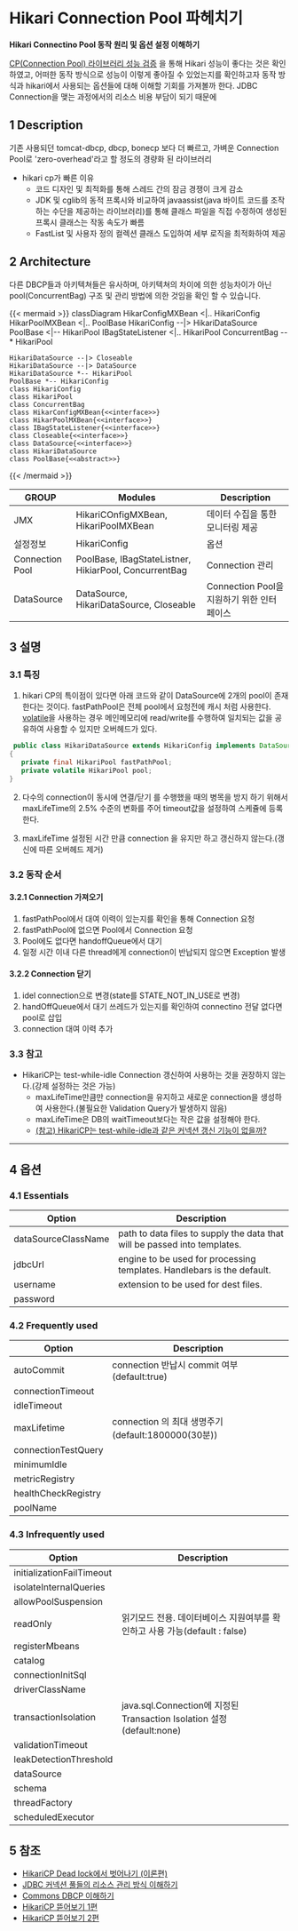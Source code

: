 # Hikari Connection Pool 파헤치기

**Hikari Connectino Pool 동작 원리 및 옵션 설정 이해하기**
<!--more-->
 [CP(Connection Pool) 라이브러리 성능 검증](/connection_pool_benchmark) 을 통해 Hikari 성능이 좋다는 것은 확인하였고, 어떠한 동작 방식으로 성능이 이렇게 좋아질 수 있었는지를 확인하고자 동작 방식과 hikari에서 사용되는 옵션들에 대해 이해할 기회를 가져볼까 한다.
 JDBC Connection을 맺는 과정에서의 리소스 비용 부담이 되기 때문에 


## 1 Description
 기존 사용되던 tomcat-dbcp, dbcp, bonecp 보다 더 빠르고, 가벼운 Connection Pool로 'zero-overhead'라고 할 정도의 경량화 된 라이브러리

* hikari cp가 빠른 이유
  * 코드 디자인 및 최적화를 통해 스레드 간의 잠금 경쟁이 크게 감소
  * JDK 및 cglib의 동적 프록시와 비교하여 javaassist(java 바이트 코드를 조작하는 수단을 제공하는 라이브러리)를 통해 클래스 파일을 직접 수정하여 생성된 프록시 클래스는 작동 속도가 빠름
  * FastList 및 사용자 정의 컬렉션 클래스 도입하여 세부 로직을 최적화하여 제공

## 2 Architecture
 다른 DBCP들과 아키텍쳐들은 유사하며, 아키텍쳐의 차이에 의한 성능차이가 아닌 pool(ConcurrentBag) 구조 및 관리 방법에 의한 것임을 확인 할 수 있습니다. 

{{< mermaid >}}
classDiagram
	HikarConfigMXBean <|.. HikariConfig
	HikarPoolMXBean <|.. PoolBase
	HikariConfig --|> HikariDataSource
	PoolBase <|-- HikariPool
	IBagStateListener <|.. HikariPool
	ConcurrentBag --* HikariPool

	HikariDataSource --|> Closeable
	HikariDataSource --|> DataSource
	HikariDataSource *-- HikariPool
	PoolBase *-- HikariConfig
	class HikariConfig
	class HikariPool
	class ConcurrentBag
	class HikarConfigMXBean{<<interface>>}
	class HikarPoolMXBean{<<interface>>}
	class IBagStateListener{<<interface>>}
	class Closeable{<<interface>>}
	class DataSource{<<interface>>}
	class HikariDataSource
	class PoolBase{<<abstract>>}
{{< /mermaid >}}

| GROUP  | Modules | Description |
| ------ | ----------- | ----------- |
| JMX   | HikariCOnfigMXBean, HikariPoolMXBean | 데이터 수집을 통한 모니터링 제공 |
| 설정정보| HikariConfig | 옵션  |
| Connection Pool| PoolBase, IBagStateListner, HikiarPool, ConcurrentBag | Connection 관리|
| DataSource | DataSource, HikariDataSource, Closeable | Connection Pool을 지원하기 위한 인터페이스 |


## 3 설명
### 3.1 특징
 1. hikari CP의 특이점이 있다면 아래 코드와 같이 DataSource에 2개의 pool이 존재한다는 것이다. fastPathPool은 전체 pool에서 요청전에 캐시 처럼 사용한다. [volatile](https://nesoy.github.io/articles/2018-06/Java-volatile)을 사용하는 경우 메인메모리에 read/write를 수행하여 일치되는 값을 공유하여 사용할 수 있지만 오버헤드가 있다.

```java
 public class HikariDataSource extends HikariConfig implements DataSource, Closeable
{
   private final HikariPool fastPathPool;
   private volatile HikariPool pool;
}
```

2. 다수의 connection이 동시에 연결/닫기 를 수행했을 때의 병목을 방지 하기 위해서 maxLifeTime의 2.5% 수준의 변화를 주어 timeout값을 설정하여 스케쥴에 등록한다. 

3. maxLifeTime 설정된 시간 만큼 connection 을 유지만 하고 갱신하지 않는다.(갱신에 따른 오버헤드 제거)

### 3.2 동작 순서
#### 3.2.1 Connection 가져오기

1. fastPathPool에서 대여 이력이 있는지를 확인을 통해 Connection 요청
2. fastPathPool에 없으면 Pool에서 Connection 요청
3. Pool에도 없다면 handoffQueue에서 대기
4. 일정 시간 이내 다른 thread에게 connection이 반납되지 않으면 Exception 발생 

#### 3.2.2 Connection 닫기
1. idel connection으로 변경(state를 STATE_NOT_IN_USE로 변경)
2. handOffQueue에서 대기 쓰레드가 있는지를 확인하여 connectino 전달 없다면 pool로 삽입
3. connection 대여 이력 추가


### 3.3 참고
* HikariCP는 test-while-idle Connection 갱신하여 사용하는 것을 권장하지 않는다.(강제 설정하는 것은 가능)
  * maxLifeTime만큼만 connection을 유지하고 새로운 connection을 생성하여 사용한다.(불필요한 Validation Query가 발생하지 않음)
  * maxLifeTime은 DB의 waitTimeout보다는 작은 값을 설정해야 한다.
  * [(참고) HikariCP는 test-while-idle과 같은 커넥션 갱신 기능이 없을까?](https://pkgonan.github.io/2018/04/HikariCP-test-while-idle)

*** 

## 4 옵션
### 4.1 Essentials

| Option | Description |
| ------ | ----------- |
| dataSourceClassName   | path to data files to supply the data that will be passed into templates. |
| jdbcUrl | engine to be used for processing templates. Handlebars is the default. |
| username  | extension to be used for dest files. |
| password | |

### 4.2 Frequently used

| Option | Description |
| ------ | ----------- |
| autoCommit | connection 반납시 commit 여부(default:true)|
| connectionTimeout | |
| idleTimeout | |
| maxLifetime | connection 의 최대 생명주기 (default:1800000(30분)) |
| connectionTestQuery | |
| minimumIdle | |
| metricRegistry | |
| healthCheckRegistry | |
| poolName | |

### 4.3 Infrequently used

| Option | Description |
| ------ | ----------- |
| initializationFailTimeout | |
| isolateInternalQueries | |
| allowPoolSuspension | |
| readOnly | 읽기모드 전용. 데이터베이스 지원여부를 확인하고 사용 가능(default : false)|
| registerMbeans | |
| catalog | |
| connectionInitSql | |
| driverClassName | |
| transactionIsolation | java.sql.Connection에 지정된 Transaction Isolation 설정 (default:none)|
| validationTimeout | |
| leakDetectionThreshold | |
| dataSource | |
| schema | |
| threadFactory | |
| scheduledExecutor | |

## 5 참조
* [HikariCP Dead lock에서 벗어나기 (이론편)](https://woowabros.github.io/experience/2020/02/06/hikaricp-avoid-dead-lock.html)
* [JDBC 커넥션 풀들의 리소스 관리 방식 이해하기](https://kakaocommerce.tistory.com/45)
* [Commons DBCP 이해하기](https://d2.naver.com/helloworld/5102792)
* [HikariCP 뜯어보기 1편](https://brunch.co.kr/@jehovah/24)
* [HikariCP 뜯어보기 2편](https://brunch.co.kr/@jehovah/25)


